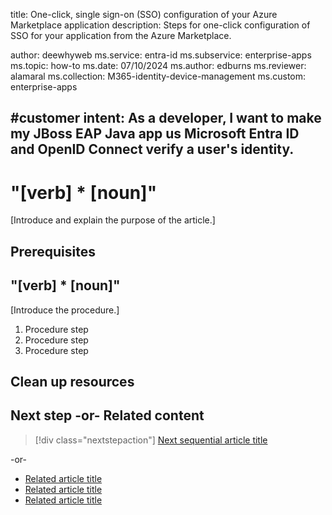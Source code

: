 title: One-click, single sign-on (SSO) configuration of your Azure Marketplace application
description: Steps for one-click configuration of  SSO for your application from the Azure Marketplace.

author: deewhyweb
ms.service: entra-id
ms.subservice: enterprise-apps
ms.topic: how-to
ms.date: 07/10/2024
ms.author: edburns
ms.reviewer: alamaral
ms.collection: M365-identity-device-management
ms.custom: enterprise-apps

#customer intent: As a developer, I want to make my JBoss EAP Java app us Microsoft Entra ID and OpenID Connect verify a user's identity.
---

<!-- --------------------------------------

- Use this template with pattern instructions for:

How To

- Before you sign off or merge:

Remove all comments except the customer intent.

- Feedback:

https://aka.ms/patterns-feedback

-->

# "[verb] * [noun]"

<!-- Required: Article headline - H1

Identify the product or service and the task the
article describes.

-->

[Introduce and explain the purpose of the article.]

<!-- Required: Introductory paragraphs (no heading)

Write a brief introduction that can help the user
determine whether the article is relevant for them
and to describe the task the article covers.

-->

## Prerequisites

<!-- Optional: Prerequisites - H2

If included, "Prerequisites" must be the first H2 in the article.

List any items that are needed to complete the How To,
such as permissions or software.

If you need to sign in to a portal to complete the How To, 
provide instructions and a link.

-->

## "[verb] * [noun]"

[Introduce the procedure.]

1. Procedure step
1. Procedure step
1. Procedure step

<!-- Required: Steps to complete the task - H2

In one or more H2 sections, organize procedures. A section
contains a major grouping of steps that help the user complete
a task.

Begin each section with a brief explanation for context, and
provide an ordered list of steps to complete the procedure.

If it applies, provide sections that describe alternative tasks or
procedures.

-->

## Clean up resources

<!-- Optional: Steps to clean up resources - H2

Provide steps the user can take to clean up resources that
they might no longer need.

-->

## Next step -or- Related content

> [!div class="nextstepaction"]
> [Next sequential article title](link.md)

-or-

* [Related article title](link.md)
* [Related article title](link.md)
* [Related article title](link.md)

<!-- Optional: Next step or Related content - H2

Consider adding one of these H2 sections (not both):

A "Next step" section that uses 1 link in a blue box 
to point to a next, consecutive article in a sequence.

-or- 

A "Related content" section that lists links to 
1 to 3 articles the user might find helpful.

-->

<!--

Remove all comments except the customer intent
before you sign off or merge to the main branch.

-->

